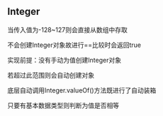 ## Integer

当传入值为-128~127则会直接从数组中存取

不会创建Integer对象故进行==比较时会返回true

实现前提：没有手动为值创建Integer对象



若超过此范围则会自动创建对象

底层自动调用Integer.valueOf()方法既进行了自动装箱

只要有基本数据类型则判断为值是否相等